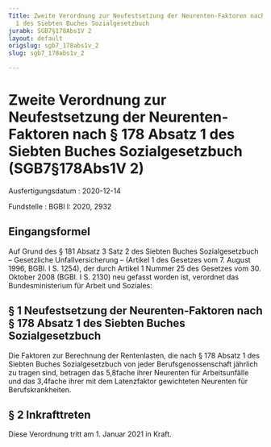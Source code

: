 ```yaml
---
Title: Zweite Verordnung zur Neufestsetzung der Neurenten-Faktoren nach § 178 Absatz
  1 des Siebten Buches Sozialgesetzbuch
jurabk: SGB7§178Abs1V 2
layout: default
origslug: sgb7_178abs1v_2
slug: sgb7_178abs1v_2

---
```


# Zweite Verordnung zur Neufestsetzung der Neurenten-Faktoren nach § 178 Absatz 1 des Siebten Buches Sozialgesetzbuch (SGB7§178Abs1V 2)

Ausfertigungsdatum
:   2020-12-14

Fundstelle
:   BGBl I: 2020, 2932


## Eingangsformel

Auf Grund des § 181 Absatz 3 Satz 2 des Siebten Buches
Sozialgesetzbuch – Gesetzliche Unfallversicherung – (Artikel 1 des
Gesetzes vom 7. August 1996, BGBl. I S. 1254), der durch Artikel 1
Nummer 25 des Gesetzes vom 30. Oktober 2008 (BGBl. I S. 2130) neu
gefasst worden ist, verordnet das Bundesministerium für Arbeit und
Soziales:


## § 1 Neufestsetzung der Neurenten-Faktoren nach § 178 Absatz 1 des Siebten Buches Sozialgesetzbuch

Die Faktoren zur Berechnung der Rentenlasten, die nach § 178 Absatz 1
des Siebten Buches Sozialgesetzbuch von jeder Berufsgenossenschaft
jährlich zu tragen sind, betragen das 5,8fache ihrer Neurenten für
Arbeitsunfälle und das 3,4fache ihrer mit dem Latenzfaktor gewichteten
Neurenten für Berufskrankheiten.


## § 2 Inkrafttreten

Diese Verordnung tritt am 1. Januar 2021 in Kraft.

